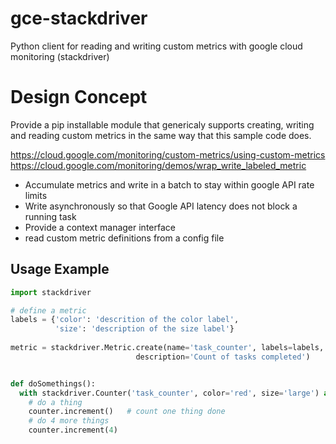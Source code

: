 # gce-stackdriver
Python client for reading and writing custom metrics with google cloud monitoring (stackdriver)

# Design Concept

Provide a pip installable module that genericaly supports creating, writing and reading custom metrics in the same way that this sample code does.

https://cloud.google.com/monitoring/custom-metrics/using-custom-metrics
https://cloud.google.com/monitoring/demos/wrap_write_labeled_metric

- Accumulate metrics and write in a batch to stay within google API rate limits
- Write asynchronously so that Google API latency does not block a running task
- Provide a context manager interface 
- read custom metric definitions from a config file

## Usage Example

```python
import stackdriver

# define a metric
labels = {'color': 'descrition of the color label', 
          'size': 'description of the size label'}
          
metric = stackdriver.Metric.create(name='task_counter', labels=labels, data_type='int64', 
                            description='Count of tasks completed')


def doSomethings():
  with stackdriver.Counter('task_counter', color='red', size='large') as counter:
    # do a thing
    counter.increment()   # count one thing done
    # do 4 more things
    counter.increment(4)
```
